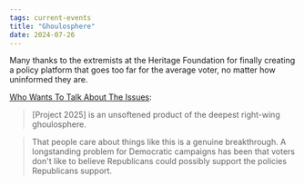 ```yaml
---
tags: current-events
title: "Ghoulosphere"
date: 2024-07-26
---
```


Many thanks to the extremists at the Heritage Foundation for finally creating a policy platform that goes too far for the average voter, no matter how uninformed they are.

[Who Wants To Talk About The Issues](https://defector.com/who-wants-to-talk-about-the-issues):

> [Project 2025] is an unsoftened product of the deepest right-wing ghoulosphere. 

> That people care about things like this is a genuine breakthrough. A longstanding problem for Democratic campaigns has been that voters don't like to believe Republicans could possibly support the policies Republicans support. 
